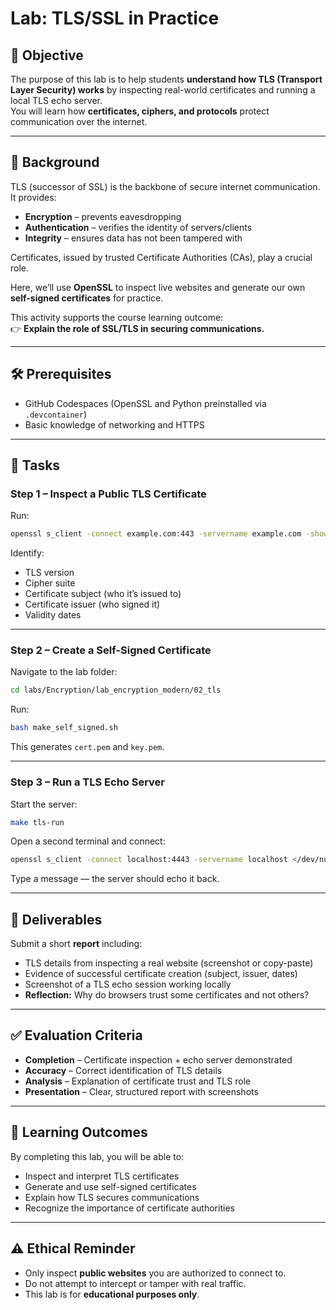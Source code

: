 # Lab: TLS/SSL in Practice

## 🎯 Objective
The purpose of this lab is to help students **understand how TLS (Transport Layer Security) works** by inspecting real-world certificates and running a local TLS echo server.  
You will learn how **certificates, ciphers, and protocols** protect communication over the internet.

---

## 📖 Background
TLS (successor of SSL) is the backbone of secure internet communication. It provides:
- **Encryption** – prevents eavesdropping  
- **Authentication** – verifies the identity of servers/clients  
- **Integrity** – ensures data has not been tampered with  

Certificates, issued by trusted Certificate Authorities (CAs), play a crucial role.  

Here, we’ll use **OpenSSL** to inspect live websites and generate our own **self-signed certificates** for practice.

This activity supports the course learning outcome:  
👉 **Explain the role of SSL/TLS in securing communications.**

---

## 🛠️ Prerequisites
- GitHub Codespaces (OpenSSL and Python preinstalled via `.devcontainer`)  
- Basic knowledge of networking and HTTPS  

---

## 📝 Tasks

### Step 1 – Inspect a Public TLS Certificate
Run:
```bash
openssl s_client -connect example.com:443 -servername example.com -showcerts </dev/null
````

Identify:

* TLS version
* Cipher suite
* Certificate subject (who it’s issued to)
* Certificate issuer (who signed it)
* Validity dates

---

### Step 2 – Create a Self-Signed Certificate

Navigate to the lab folder:

```bash
cd labs/Encryption/lab_encryption_modern/02_tls
```

Run:

```bash
bash make_self_signed.sh
```

This generates `cert.pem` and `key.pem`.

---

### Step 3 – Run a TLS Echo Server

Start the server:

```bash
make tls-run
```

Open a second terminal and connect:

```bash
openssl s_client -connect localhost:4443 -servername localhost </dev/null
```

Type a message — the server should echo it back.

---

## 📂 Deliverables

Submit a short **report** including:

* TLS details from inspecting a real website (screenshot or copy-paste)
* Evidence of successful certificate creation (subject, issuer, dates)
* Screenshot of a TLS echo session working locally
* **Reflection:** Why do browsers trust some certificates and not others?

---

## ✅ Evaluation Criteria

* **Completion** – Certificate inspection + echo server demonstrated
* **Accuracy** – Correct identification of TLS details
* **Analysis** – Explanation of certificate trust and TLS role
* **Presentation** – Clear, structured report with screenshots

---

## 📘 Learning Outcomes

By completing this lab, you will be able to:

* Inspect and interpret TLS certificates
* Generate and use self-signed certificates
* Explain how TLS secures communications
* Recognize the importance of certificate authorities

---

## ⚠️ Ethical Reminder

* Only inspect **public websites** you are authorized to connect to.
* Do not attempt to intercept or tamper with real traffic.
* This lab is for **educational purposes only**.

````
